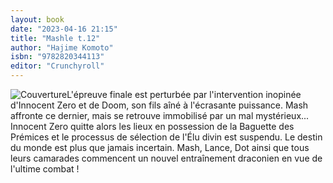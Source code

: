 ```yaml
---
layout: book
date: "2023-04-16 21:15"
title: "Mashle t.12"
author: "Hajime Komoto"
isbn: "9782820344113"
editor: "Crunchyroll"
---
```

![Couverture](/img/9782820344113.jpg)L'épreuve finale est perturbée par l'intervention inopinée d'Innocent Zero et de Doom, son fils aîné à l'écrasante puissance. Mash affronte ce dernier, mais se retrouve immobilisé par un mal mystérieux... Innocent Zero quitte alors les lieux en possession de la Baguette des Prémices et le processus de sélection de l'Élu divin est suspendu. Le destin du monde est plus que jamais incertain. Mash, Lance, Dot ainsi que tous leurs camarades commencent un nouvel entraînement draconien en vue de l'ultime combat !